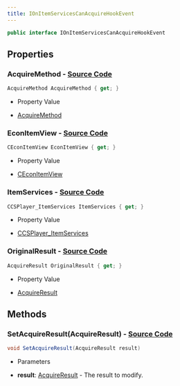 ```yaml
---
title: IOnItemServicesCanAcquireHookEvent
---
```


```csharp
public interface IOnItemServicesCanAcquireHookEvent
```

## Properties

### **AcquireMethod** - [Source Code](https://github.com/swiftly-solution/swiftlys2/blob/main/managed/src/SwiftlyS2.Shared/Modules/Events/EventParams/IOnItemServicesCanAcquireHookEvent.cs#L21)

```csharp
AcquireMethod AcquireMethod { get; }
```

- Property Value

- [AcquireMethod](/docs/api/shared/misc/acquiremethod)

### **EconItemView** - [Source Code](https://github.com/swiftly-solution/swiftlys2/blob/main/managed/src/SwiftlyS2.Shared/Modules/Events/EventParams/IOnItemServicesCanAcquireHookEvent.cs#L16)

```csharp
CEconItemView EconItemView { get; }
```

- Property Value

- [CEconItemView](/docs/api/shared/schemadefinitions/ceconitemview)

### **ItemServices** - [Source Code](https://github.com/swiftly-solution/swiftlys2/blob/main/managed/src/SwiftlyS2.Shared/Modules/Events/EventParams/IOnItemServicesCanAcquireHookEvent.cs#L11)

```csharp
CCSPlayer_ItemServices ItemServices { get; }
```

- Property Value

- [CCSPlayer_ItemServices](/docs/api/shared/schemadefinitions/ccsplayer_itemservices)

### **OriginalResult** - [Source Code](https://github.com/swiftly-solution/swiftlys2/blob/main/managed/src/SwiftlyS2.Shared/Modules/Events/EventParams/IOnItemServicesCanAcquireHookEvent.cs#L26)

```csharp
AcquireResult OriginalResult { get; }
```

- Property Value

- [AcquireResult](/docs/api/ult)

## Methods

### **SetAcquireResult(AcquireResult)** - [Source Code](https://github.com/swiftly-solution/swiftlys2/blob/main/managed/src/SwiftlyS2.Shared/Modules/Events/EventParams/IOnItemServicesCanAcquireHookEvent.cs#L33)

```csharp
void SetAcquireResult(AcquireResult result)
```

- Parameters

- **result**: [AcquireResult](/docs/api/ult) - The result to modify.

